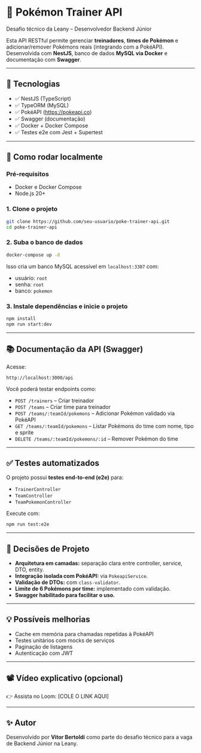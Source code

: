 
# 🧠 Pokémon Trainer API

Desafio técnico da Leany – Desenvolvedor Backend Júnior

Esta API RESTful permite gerenciar **treinadores**, **times de Pokémon** e adicionar/remover Pokémons reais (integrando com a PokéAPI). Desenvolvida com **NestJS**, banco de dados **MySQL via Docker** e documentação com **Swagger**.

---

## 🚀 Tecnologias

- ✅ NestJS (TypeScript)
- ✅ TypeORM (MySQL)
- ✅ PokéAPI (https://pokeapi.co)
- ✅ Swagger (documentação)
- ✅ Docker + Docker Compose
- ✅ Testes e2e com Jest + Supertest

---

## 🧪 Como rodar localmente

### Pré-requisitos

- Docker e Docker Compose
- Node.js 20+

### 1. Clone o projeto

```bash
git clone https://github.com/seu-usuario/poke-trainer-api.git
cd poke-trainer-api
```

### 2. Suba o banco de dados

```bash
docker-compose up -d
```

Isso cria um banco MySQL acessível em `localhost:3307` com:

- usuário: `root`
- senha: `root`
- banco: `pokemon`

### 3. Instale dependências e inicie o projeto

```bash
npm install
npm run start:dev
```

---

## 📚 Documentação da API (Swagger)

Acesse:

```
http://localhost:3000/api
```

Você poderá testar endpoints como:

- `POST /trainers` – Criar treinador
- `POST /teams` – Criar time para treinador
- `POST /teams/:teamId/pokemons` – Adicionar Pokémon validado via PokéAPI
- `GET /teams/:teamId/pokemons` – Listar Pokémons do time com nome, tipo e sprite
- `DELETE /teams/:teamId/pokemons/:id` – Remover Pokémon do time

---

## ✅ Testes automatizados

O projeto possui **testes end-to-end (e2e)** para:

- `TrainerController`
- `TeamController`
- `TeamPokemonController`

Execute com:

```bash
npm run test:e2e
```

---

## 🧠 Decisões de Projeto

- **Arquitetura em camadas:** separação clara entre controller, service, DTO, entity.
- **Integração isolada com PokéAPI:** via `PokeapiService`.
- **Validação de DTOs:** com `class-validator`.
- **Limite de 6 Pokémons por time:** implementado com validação.
- **Swagger habilitado para facilitar o uso.**

---

## 💡 Possíveis melhorias

- Cache em memória para chamadas repetidas à PokéAPI
- Testes unitários com mocks de serviços
- Paginação de listagens
- Autenticação com JWT

---

## 📽️ Vídeo explicativo (opcional)

👉 Assista no Loom: [COLE O LINK AQUI]

---

## ✨ Autor

Desenvolvido por **Vitor Bertoldi** como parte do desafio técnico para a vaga de Backend Júnior na Leany.
